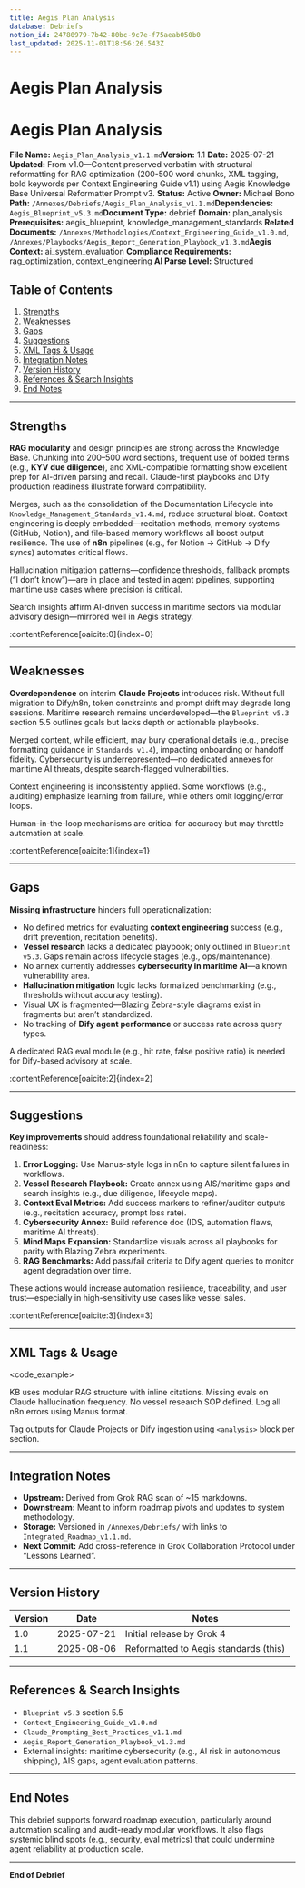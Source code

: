 ```yaml
---
title: Aegis Plan Analysis
database: Debriefs
notion_id: 24780979-7b42-80bc-9c7e-f75aeab050b0
last_updated: 2025-11-01T18:56:26.543Z
---
```


# Aegis Plan Analysis


# Aegis Plan Analysis


**File Name:** `Aegis_Plan_Analysis_v1.1.md`**Version:** 1.1
**Date:** 2025-07-21
**Updated:** From v1.0—Content preserved verbatim with structural reformatting for RAG optimization (200-500 word chunks, XML tagging, bold keywords per Context Engineering Guide v1.1) using Aegis Knowledge Base Universal Reformatter Prompt v3.
**Status:** Active
**Owner:** Michael Bono
**Path:** `/Annexes/Debriefs/Aegis_Plan_Analysis_v1.1.md`**Dependencies:** `Aegis_Blueprint_v5.3.md`**Document Type:** debrief
**Domain:** plan\_analysis
**Prerequisites:** aegis\_blueprint, knowledge\_management\_standards
**Related Documents:** `/Annexes/Methodologies/Context_Engineering_Guide_v1.0.md`, `/Annexes/Playbooks/Aegis_Report_Generation_Playbook_v1.3.md`**Aegis Context:** ai\_system\_evaluation
**Compliance Requirements:** rag\_optimization, context\_engineering
**AI Parse Level:** Structured


## Table of Contents

1. [Strengths](https://www.notion.so/238809797b4280eb8ebedc8831cecb0d?v=238809797b428016b5d0000c8a271427&p=247809797b4280bc9c7ef75aeab050b0&pm=s#strengths)
2. [Weaknesses](https://www.notion.so/238809797b4280eb8ebedc8831cecb0d?v=238809797b428016b5d0000c8a271427&p=247809797b4280bc9c7ef75aeab050b0&pm=s#weaknesses)
3. [Gaps](https://www.notion.so/238809797b4280eb8ebedc8831cecb0d?v=238809797b428016b5d0000c8a271427&p=247809797b4280bc9c7ef75aeab050b0&pm=s#gaps)
4. [Suggestions](https://www.notion.so/238809797b4280eb8ebedc8831cecb0d?v=238809797b428016b5d0000c8a271427&p=247809797b4280bc9c7ef75aeab050b0&pm=s#suggestions)
5. [XML Tags & Usage](https://www.notion.so/238809797b4280eb8ebedc8831cecb0d?v=238809797b428016b5d0000c8a271427&p=247809797b4280bc9c7ef75aeab050b0&pm=s#xml-tags--usage)
6. [Integration Notes](https://www.notion.so/238809797b4280eb8ebedc8831cecb0d?v=238809797b428016b5d0000c8a271427&p=247809797b4280bc9c7ef75aeab050b0&pm=s#integration-notes)
7. [Version History](https://www.notion.so/238809797b4280eb8ebedc8831cecb0d?v=238809797b428016b5d0000c8a271427&p=247809797b4280bc9c7ef75aeab050b0&pm=s#version-history)
8. [References & Search Insights](https://www.notion.so/238809797b4280eb8ebedc8831cecb0d?v=238809797b428016b5d0000c8a271427&p=247809797b4280bc9c7ef75aeab050b0&pm=s#references--search-insights)
9. [End Notes](https://www.notion.so/238809797b4280eb8ebedc8831cecb0d?v=238809797b428016b5d0000c8a271427&p=247809797b4280bc9c7ef75aeab050b0&pm=s#end-notes)

---


## Strengths


**RAG modularity** and design principles are strong across the Knowledge Base. Chunking into 200–500 word sections, frequent use of bolded terms (e.g., **KYV due diligence**), and XML-compatible formatting show excellent prep for AI-driven parsing and recall. Claude-first playbooks and Dify production readiness illustrate forward compatibility.


Merges, such as the consolidation of the Documentation Lifecycle into `Knowledge_Management_Standards_v1.4.md`, reduce structural bloat. Context engineering is deeply embedded—recitation methods, memory systems (GitHub, Notion), and file-based memory workflows all boost output resilience. The use of **n8n** pipelines (e.g., for Notion → GitHub → Dify syncs) automates critical flows.


<important>


Hallucination mitigation patterns—confidence thresholds, fallback prompts (“I don’t know”)—are in place and tested in agent pipelines, supporting maritime use cases where precision is critical.


</important>


<context>


Search insights affirm AI-driven success in maritime sectors via modular advisory design—mirrored well in Aegis strategy.


</context>:contentReference[oaicite:0]{index=0}


---


## Weaknesses


**Overdependence** on interim **Claude Projects** introduces risk. Without full migration to Dify/n8n, token constraints and prompt drift may degrade long sessions. Maritime research remains underdeveloped—the `Blueprint v5.3` section 5.5 outlines goals but lacks depth or actionable playbooks.


Merged content, while efficient, may bury operational details (e.g., precise formatting guidance in `Standards v1.4`), impacting onboarding or handoff fidelity. Cybersecurity is underrepresented—no dedicated annexes for maritime AI threats, despite search-flagged vulnerabilities.


<thinking>


Context engineering is inconsistently applied. Some workflows (e.g., auditing) emphasize learning from failure, while others omit logging/error loops.


</thinking>


<important>


Human-in-the-loop mechanisms are critical for accuracy but may throttle automation at scale.


</important>:contentReference[oaicite:1]{index=1}


---


## Gaps


**Missing infrastructure** hinders full operationalization:

- No defined metrics for evaluating **context engineering** success (e.g., drift prevention, recitation benefits).
- **Vessel research** lacks a dedicated playbook; only outlined in `Blueprint v5.3`. Gaps remain across lifecycle stages (e.g., ops/maintenance).
- No annex currently addresses **cybersecurity in maritime AI**—a known vulnerability area.
- **Hallucination mitigation** logic lacks formalized benchmarking (e.g., thresholds without accuracy testing).
- Visual UX is fragmented—Blazing Zebra-style diagrams exist in fragments but aren’t standardized.
- No tracking of **Dify agent performance** or success rate across query types.

<example>


A dedicated RAG eval module (e.g., hit rate, false positive ratio) is needed for Dify-based advisory at scale.


</example>:contentReference[oaicite:2]{index=2}


---


## Suggestions


**Key improvements** should address foundational reliability and scale-readiness:

1. **Error Logging:** Use Manus-style logs in n8n to capture silent failures in workflows.
2. **Vessel Research Playbook:** Create annex using AIS/maritime gaps and search insights (e.g., due diligence, lifecycle maps).
3. **Context Eval Metrics:** Add success markers to refiner/auditor outputs (e.g., recitation accuracy, prompt loss rate).
4. **Cybersecurity Annex:** Build reference doc (IDS, automation flaws, maritime AI threats).
5. **Mind Maps Expansion:** Standardize visuals across all playbooks for parity with Blazing Zebra experiments.
6. **RAG Benchmarks:** Add pass/fail criteria to Dify agent queries to monitor agent degradation over time.

<answer>


These actions would increase automation resilience, traceability, and user trust—especially in high-sensitivity use cases like vessel sales.


</answer>:contentReference[oaicite:3]{index=3}


---


## XML Tags & Usage


\<code\_example>


<analysis>
<strength>KB uses modular RAG structure with inline citations.</strength>
<weakness>Missing evals on Claude hallucination frequency.</weakness>
<gap>No vessel research SOP defined.</gap>
<suggestion>Log all n8n errors using Manus format.</suggestion>
</analysis>
</code_example>


<important>


Tag outputs for Claude Projects or Dify ingestion using `<analysis>` block per section.


</important>


---


## Integration Notes

- **Upstream:** Derived from Grok RAG scan of \~15 markdowns.
- **Downstream:** Meant to inform roadmap pivots and updates to system methodology.
- **Storage:** Versioned in `/Annexes/Debriefs/` with links to `Integrated_Roadmap_v1.1.md`.
- **Next Commit:** Add cross-reference in Grok Collaboration Protocol under “Lessons Learned”.

---


## Version History


| Version | Date       | Notes                                 |
| ------- | ---------- | ------------------------------------- |
| 1.0     | 2025-07-21 | Initial release by Grok 4             |
| 1.1     | 2025-08-06 | Reformatted to Aegis standards (this) |


---


## References & Search Insights

- `Blueprint v5.3` section 5.5
- `Context_Engineering_Guide_v1.0.md`
- `Claude_Prompting_Best_Practices_v1.1.md`
- `Aegis_Report_Generation_Playbook_v1.3.md`
- External insights: maritime cybersecurity (e.g., AI risk in autonomous shipping), AIS gaps, agent evaluation patterns.

---


## End Notes


This debrief supports forward roadmap execution, particularly around automation scaling and audit-ready modular workflows. It also flags systemic blind spots (e.g., security, eval metrics) that could undermine agent reliability at production scale.


---


**End of Debrief**

